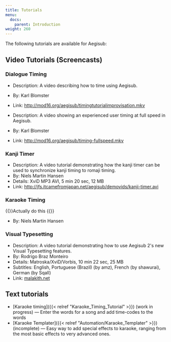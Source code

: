 ```yaml
---
title: Tutorials
menu:
  docs:
    parent: Introduction
weight: 260
---
```


The following tutorials are available for Aegisub:

## Video Tutorials (Screencasts)  ##

### Dialogue Timing  ###
* Description: A video describing how to time using Aegisub.
* By: Karl Blomster
* Link: <http://mod16.org/aegisub/timingtutorialimprovisation.mkv>

* Description: A video showing an experienced user timing at full speed in Aegisub.
* By: Karl Blomster
* Link: <http://mod16.org/aegisub/timing-fullspeed.mkv>

### Kanji Timer  ###
* Description: A video tutorial demonstrating how the kanji timer can be used to synchronize kanji timing to romaji timing.
* By: Niels Martin Hansen
* Details: XviD MP3 AVI, 5 min 20 sec, 12 MB
* Link: <http://jfs.itcamefromjapan.net/aegisub/demovids/kanji-timer.avi>

### Karaoke Timing  ###
{{<todo>}}Actually do this {{</todo>}}

* By: Niels Martin Hansen

### Visual Typesetting  ###
* Description: A video tutorial demonstrating how to use Aegisub 2's new Visual Typesetting features.
* By: Rodrigo Braz Monteiro
* Details: Matroska/XviD/Vorbis, 10 min 22 sec, 25 MB
* Subtitles: English, Portuguese (Brazil) (by amz), French (by shawurai), German (by Sqall)
* Link: [malakith.net](http://www.malakith.net/amz/blah/screencast/%5bAegisub%5d_Visual_Typesetting_Tutorial_%5b8B24834E%5d.mkv)

## Text tutorials  ##
* [Karaoke timing]({{< relref "Karaoke_Timing_Tutorial" >}}) (work in progress) — Enter the words for a song and add time-codes to the words
* [Karaoke Templater]({{< relref "Automation/Karaoke_Templater" >}}) (incomplete) — Easy way to add special effects to karaoke, ranging from the most basic effects to very advanced ones.


